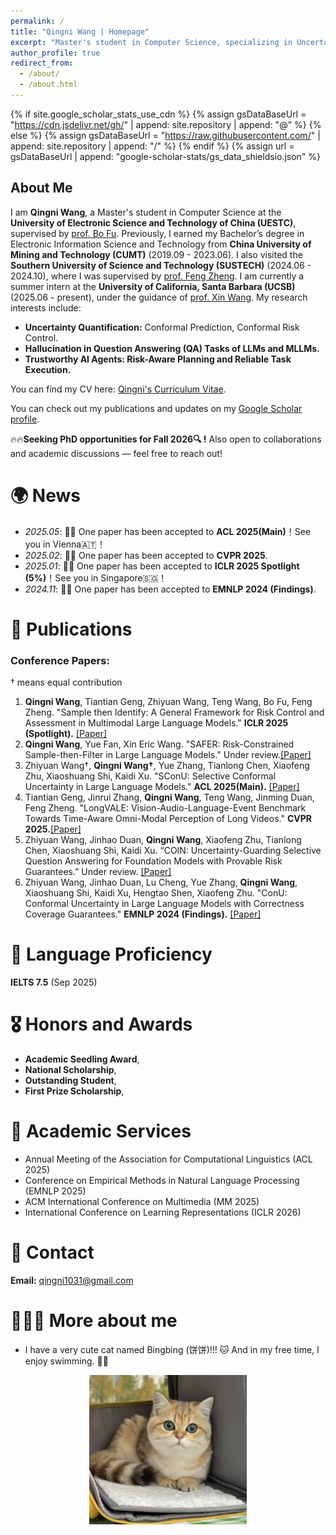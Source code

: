```yaml
---
permalink: /
title: "Qingni Wang | Homepage"
excerpt: "Master's student in Computer Science, specializing in Uncertainty Quantification and Multimodal LLMs."
author_profile: true
redirect_from: 
  - /about/
  - /about.html
---
```


{% if site.google_scholar_stats_use_cdn %}
{% assign gsDataBaseUrl = "https://cdn.jsdelivr.net/gh/" | append: site.repository | append: "@" %}
{% else %}
{% assign gsDataBaseUrl = "https://raw.githubusercontent.com/" | append: site.repository | append: "/" %}
{% endif %}
{% assign url = gsDataBaseUrl | append: "google-scholar-stats/gs_data_shieldsio.json" %}

<span class='anchor' id='about-me'></span>

## About Me

I am **Qingni Wang**, a Master's student in Computer Science at the **University of Electronic Science and Technology of China (UESTC)**, supervised by [prof. Bo Fu](https://en.uestc.edu.cn/info/1074/2136.htm). Previously, I earned my Bachelor’s degree in Electronic Information Science and Technology from **China University of Mining and Technology (CUMT)** (2019.09 - 2023.06). I also visited the **Southern University of Science and Technology (SUSTECH)** (2024.06 - 2024.10), where I was supervised by [prof. Feng Zheng](https://scholar.google.com/citations?user=PcmyXHMAAAAJ&hl=en). I am currently a summer intern at the **University of California, Santa Barbara (UCSB)**(2025.06 - present), under the guidance of [prof. Xin Wang](https://eric-xw.github.io). My research interests include:
- **Uncertainty Quantification:** Conformal Prediction, Conformal Risk Control.
- **Hallucination in Question Answering (QA) Tasks of LLMs and MLLMs.**
- **Trustworthy AI Agents: Risk-Aware Planning and Reliable Task Execution.**

You can find my CV here: [Qingni's Curriculum Vitae](../assets/wqn_phd.pdf).

You can check out my publications and updates on my [Google Scholar profile](https://scholar.google.com/citations?user=awhNfL4AAAAJ). 

🔥🔥**Seeking PhD opportunities for Fall 2026🔍 !** Also open to collaborations and academic discussions — feel free to reach out!

# 🌍 News
- *2025.05*: 🎉🎉 One paper has been accepted to **ACL 2025(Main)**！See you in Vienna🇦🇹！
- *2025.02*: 🎉🎉 One paper has been accepted to **CVPR 2025**.
- *2025.01*: 🎉🎉 One paper has been accepted to **ICLR 2025 Spotlight (5%)**！See you in Singapore🇸🇬！
- *2024.11*: 🎉🎉 One paper has been accepted to **EMNLP 2024 (Findings)**.


# 📝 Publications

### Conference Papers:
† means equal contribution
1. **Qingni Wang**, Tiantian Geng, Zhiyuan Wang, Teng Wang, Bo Fu, Feng Zheng. "Sample then Identify: A General Framework for Risk Control and Assessment in Multimodal Large Language Models." **ICLR 2025 (Spotlight).** [[Paper]](https://openreview.net/forum?id=9WYMDgxDac)
2. **Qingni Wang**, Yue Fan, Xin Eric Wang. "SAFER: Risk-Constrained Sample-then-Filter in Large Language Models." Under review.[[Paper]](https://arxiv.org/pdf/2510.10193)
4. Zhiyuan Wang†, **Qingni Wang†**, Yue Zhang, Tianlong Chen, Xiaofeng Zhu, Xiaoshuang Shi, Kaidi Xu. "SConU: Selective Conformal Uncertainty in Large Language Models." **ACL 2025(Main).** [[Paper]](https://arxiv.org/pdf/2504.14154)
5. Tiantian Geng, Jinrui Zhang, **Qingni Wang**, Teng Wang, Jinming Duan, Feng Zheng. "LongVALE: Vision-Audio-Language-Event Benchmark Towards Time-Aware Omni-Modal Perception of Long Videos." **CVPR 2025.**[[Paper]](https://arxiv.org/pdf/2411.19772)
6. Zhiyuan Wang, Jinhao Duan, **Qingni Wang**, Xiaofeng Zhu, Tianlong Chen, Xiaoshuang Shi, Kaidi Xu. “COIN: Uncertainty-Guarding Selective Question Answering for Foundation Models with Provable Risk Guarantees.” Under review. [[Paper]](https://arxiv.org/pdf/2506.20178)
7. Zhiyuan Wang, Jinhao Duan, Lu Cheng, Yue Zhang, **Qingni Wang**, Xiaoshuang Shi, Kaidi Xu, Hengtao Shen, Xiaofeng Zhu. "ConU: Conformal Uncertainty in Large Language Models with Correctness Coverage Guarantees." **EMNLP 2024 (Findings).** [[Paper]](https://aclanthology.org/2024.findings-emnlp.404/)

# 🎒 Language Proficiency
**IELTS 7.5** (Sep 2025)


# 🎖 Honors and Awards
- **Academic Seedling Award**,
- **National Scholarship**,
- **Outstanding Student**, 
- **First Prize Scholarship**,
  

# 📜 Academic Services
- Annual Meeting of the Association for Computational Linguistics (ACL 2025)
- Conference on Empirical Methods in Natural Language Processing (EMNLP 2025)
- ACM International Conference on Multimedia (MM 2025)
- International Conference on Learning Representations (ICLR 2026)

# 📩 Contact
**Email:** qingni1031@gmail.com

# 🙋🏻‍♀️ More about me
- I have a very cute cat named Bingbing (饼饼)!!! 🐱 And in my free time, I enjoy swimming. 🏊‍♀️
<div style="text-align: center;">
  <img src="../assets/bing.jpg" alt="Bingbing(饼饼)" style="width: 50%;">
</div>

